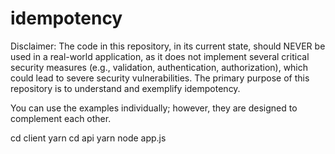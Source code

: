 # idempotency
Disclaimer: The code in this repository, in its current state, should NEVER be used in a real-world application, as it does not implement several critical security measures (e.g., validation, authentication, authorization), which could lead to severe security vulnerabilities. The primary purpose of this repository is to understand and exemplify idempotency.

You can use the examples individually; however, they are designed to complement each other.

cd client
yarn
cd api
yarn
node app.js
